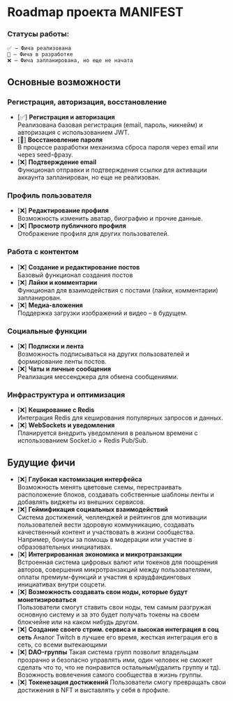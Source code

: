 # Roadmap проекта MANIFEST

### Статусы работы:

    ✅ — Фича реализована
    🚧 — Фича в разработке
    ❌ — Фича запланирована, но еще не начата

## Основные возможности

### Регистрация, авторизация, восстановление

- [✅] **Регистрация и авторизация**  
  Реализована базовая регистрация (email, пароль, никнейм) и авторизация с использованием JWT.
- [🚧] **Восстановление пароля**  
  В процессе разработки механизма сброса пароля через email или через seed-фразу.
- [❌] **Подтверждение email**  
  Функционал отправки и подтверждения ссылки для активации аккаунта запланирован, но еще не реализован.

### Профиль пользователя

- [❌] **Редактирование профиля**  
  Возможность изменить аватар, биографию и прочие данные.
- [❌] **Просмотр публичного профиля**  
  Отображение профиля для других пользователей.

### Работа с контентом

- [❌] **Создание и редактирование постов**  
  Базовый функционал создания постов
- [❌] **Лайки и комментарии**  
  Функционал для взаимодействия с постами (лайки, комментарии) запланирован.
- [❌] **Медиа-вложения**  
  Поддержка загрузки изображений и видео – в будущем.

### Социальные функции

- [❌] **Подписки и лента**  
  Возможность подписываться на других пользователей и формирование ленты постов.
- [❌] **Чаты и личные сообщения**  
  Реализация мессенджера для обмена сообщениями.

### Инфраструктура и оптимизация

- [❌] **Кеширование с Redis**  
  Интеграция Redis для кеширования популярных запросов и данных.
- [❌] **WebSockets и уведомления**  
  Планируется внедрить уведомления в реальном времени с использованием Socket.io + Redis Pub/Sub.

## Будущие фичи

- [❌] **Глубокая кастомизация интерфейса**  
  Возможность менять цветовые схемы, перестраивать расположение блоков, создавать собственные шаблоны ленты и добавлять виджеты из внешних сервисов.
- [❌] **Геймификация социальных взаимодействий**  
  Система достижений, челленджей и рейтингов для мотивации пользователей вести здоровую коммуникацию, создавать качественный контент и участвовать в жизни сообщества. Например, бонусы за помощь в модерации или участие в образовательных инициативах.
- [❌] **Интегрированная экономика и микротранзакции**  
  Встроенная система цифровых валют или токенов для поощрения авторов, совершения микротранзакций между пользователями, оплаты премиум-функций и участия в краудфандинговых инициативах внутри соцсети.
- [❌] **Возможность создавать свои ноды, которые будут монетизироваться**  
  Пользователи смогут ставить свои ноды, тем самым разгружая основную систему и за это будет получать токены на своем блокчейне или на каком нибудь другом.
- [❌] **Создание своего стрим. сервиса и высокая интеграция в соц сеть**
  Аналог Twitch в лучшее его время, жесткая интеграция его в сеть, со всеми вытекающими
- [❌] **DAO-группы**
  Такая система групп позволит владельцам прозрачно и безопасно управлять ими, один человек не сможет сделать что то, что не понравится остальным(удалить группу и тд). Возожность вовлечения самого сообщества в жизнь группы.
- [❌] **Токенезация достижений**
  Пользователи смогу превращать свои достижения в NFT и выставлять у себя в профиле.
